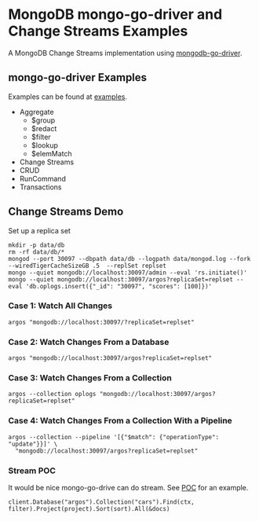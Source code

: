 # MongoDB mongo-go-driver and Change Streams Examples

A MongoDB Change Streams implementation using [mongodb-go-driver](https://github.com/mongodb/mongo-go-driver).

## mongo-go-driver Examples
Examples can be found at [examples](examples).

- Aggregate
  - $group
  - $redact
  - $filter
  - $lookup
  - $elemMatch
- Change Streams
- CRUD
- RunCommand
- Transactions

## Change Streams Demo

Set up a replica set

```
mkdir -p data/db
rm -rf data/db/*
mongod --port 30097 --dbpath data/db --logpath data/mongod.log --fork --wiredTigerCacheSizeGB .5  --replSet replset
mongo --quiet mongodb://localhost:30097/admin --eval 'rs.initiate()'
mongo --quiet mongodb://localhost:30097/argos?replicaSet=replset --eval 'db.oplogs.insert({"_id": "30097", "scores": [100]})'
```

### Case 1: Watch All Changes

```
argos "mongodb://localhost:30097/?replicaSet=replset"
```

### Case 2: Watch Changes From a Database

```
argos "mongodb://localhost:30097/argos?replicaSet=replset"
```

### Case 3: Watch Changes From a Collection

```
argos --collection oplogs "mongodb://localhost:30097/argos?replicaSet=replset"
```

### Case 4: Watch Changes From a Collection With a Pipeline

```
argos --collection --pipeline '[{"$match": {"operationType": "update"}}]' \
  "mongodb://localhost:30097/argos?replicaSet=replset"
```

### Stream POC
It would be nice mongo-go-drive can do stream.  See [POC](mongox/session_test.go) for an example.

```
client.Database("argos").Collection("cars").Find(ctx, filter).Project(project).Sort(sort).All(&docs)
```
